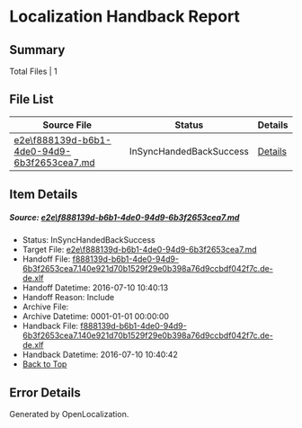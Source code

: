 # <a name='report-top'></a> Localization Handback Report

## Summary
 Total Files | 1

## File List
 Source File | Status | Details 
 ----------- | ------ | ------- 
 [e2e\f888139d-b6b1-4de0-94d9-6b3f2653cea7.md](https://github.com/OpenLocalizationTestOrg/oltest/blob/4d4effd9c1a994c42d5885f29a5c1b38d9091fd9/e2e/f888139d-b6b1-4de0-94d9-6b3f2653cea7.md) | InSyncHandedBackSuccess | [Details](#12dd7ba29122629085f813d6459fba53e409de642)

## Item Details
##### <a name='12dd7ba29122629085f813d6459fba53e409de642'></a> Source: [e2e\f888139d-b6b1-4de0-94d9-6b3f2653cea7.md](https://github.com/OpenLocalizationTestOrg/oltest/blob/4d4effd9c1a994c42d5885f29a5c1b38d9091fd9/e2e/f888139d-b6b1-4de0-94d9-6b3f2653cea7.md)
* Status: InSyncHandedBackSuccess
* Target File: [e2e\f888139d-b6b1-4de0-94d9-6b3f2653cea7.md](https://github.com/OpenLocalizationTestOrg/oltest-dede-fly/blob/ac74f520c8a8cbc0349274c7660a7425b7521ca0/e2e/f888139d-b6b1-4de0-94d9-6b3f2653cea7.md)
* Handoff File: [f888139d-b6b1-4de0-94d9-6b3f2653cea7.140e921d70b1529f29e0b398a76d9ccbdf042f7c.de-de.xlf](https://github.com/OpenLocalizationTestOrg/olhandoff-e2e/blob/e29b83ef7d16b250a2aa3b07eed938282ec42b1f/ol-handoff/OpenLocalizationTestOrg/oltest-dede-fly/ci/ht/f888139d-b6b1-4de0-94d9-6b3f2653cea7.140e921d70b1529f29e0b398a76d9ccbdf042f7c.de-de.xlf)
* Handoff Datetime: 2016-07-10 10:40:13
* Handoff Reason: Include
* Archive File: 
* Archive Datetime: 0001-01-01 00:00:00
* Handback File: [f888139d-b6b1-4de0-94d9-6b3f2653cea7.140e921d70b1529f29e0b398a76d9ccbdf042f7c.de-de.xlf](https://github.com/OpenLocalizationTestOrg/olhandback-e2e/blob/34e681237d0e4522edd501a1583ad7009be94eec/ol-handback/OpenLocalizationTestOrg/oltest-dede-fly/ci/ht/f888139d-b6b1-4de0-94d9-6b3f2653cea7.140e921d70b1529f29e0b398a76d9ccbdf042f7c.de-de.xlf)
* Handback Datetime: 2016-07-10 10:40:42
* [Back to Top](#report-top)


## Error Details

Generated by OpenLocalization.
